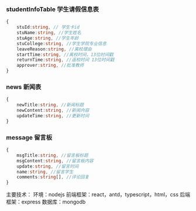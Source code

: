 ### studentInfoTable 学生请假信息表
```ts
{
    stuId:string, // 学生卡id
    stuName:string, //学生姓名
    stuAge:string, //学生年龄
    stuCollege:string, //学生学院专业信息
    leaveReason:string, //离校理由
    startTime:string, //离校时间，13位时间戳
    returnTime:string, //返校时间 13位时间戳
    approver:string, //批准教师
}
```

### news 新闻表
```ts
{
    newTitle:string, //新闻标题
    newContent:string, //新闻内容
    updateTime:string, //更新时间
}
```

### message 留言板
```ts
{
    msgTitle:string, //留言板标题
    msgContent:string, //留言板内容
    update:string, //留言时间
    name:string, //留言学生
    comments:string[], //评论回复
}
```
主要技术：
环境：nodejs
前端框架：react，antd，typescript，html，css
后端框架：express
数据库：mongodb